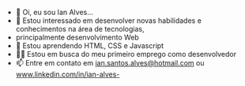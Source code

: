 - 👋 Oi, eu sou Ian Alves...
- 👀 Estou interessado em desenvolver novas habilidades e conhecimentos na área de tecnologias, 
- principalmente desenvolvimento Web
- 🌱 Estou aprendendo HTML, CSS e Javascript
- 👨‍💻 Estou em busca do meu primeiro emprego como desenvolvedor
- 📫 Entre em contato em ian.santos.alves@hotmail.com ou www.linkedin.com/in/ian-alves-

<!---
ialvs/ialvs is a ✨ special ✨ repository because its `README.md` (this file) appears on your GitHub profile.
You can click the Preview link to take a look at your changes.
--->
